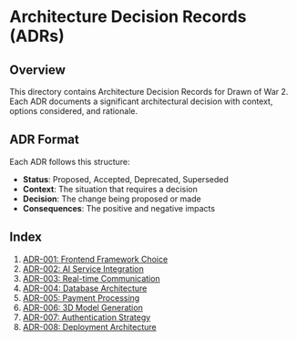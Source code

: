 # Architecture Decision Records (ADRs)

## Overview

This directory contains Architecture Decision Records for Drawn of War 2. Each ADR documents a significant architectural decision with context, options considered, and rationale.

## ADR Format

Each ADR follows this structure:
- **Status**: Proposed, Accepted, Deprecated, Superseded
- **Context**: The situation that requires a decision
- **Decision**: The change being proposed or made
- **Consequences**: The positive and negative impacts

## Index

1. [ADR-001: Frontend Framework Choice](./001-frontend-framework.md)
2. [ADR-002: AI Service Integration](./002-ai-service-integration.md)
3. [ADR-003: Real-time Communication](./003-realtime-communication.md)
4. [ADR-004: Database Architecture](./004-database-architecture.md)
5. [ADR-005: Payment Processing](./005-payment-processing.md)
6. [ADR-006: 3D Model Generation](./006-3d-model-generation.md)
7. [ADR-007: Authentication Strategy](./007-authentication-strategy.md)
8. [ADR-008: Deployment Architecture](./008-deployment-architecture.md)
